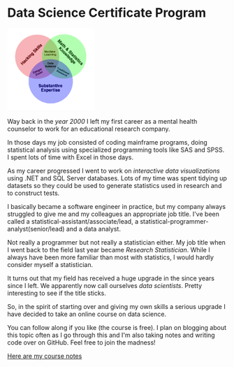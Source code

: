 # Data Science Certificate Program

<img id="leftimage" src="images/ds-venn.png" width=200pt>

Way back in the *year 2000* I left my first career
as a mental health counselor to work for an educational
research company.

In those days my job consisted of coding mainframe programs,
doing statistical analysis using specialized programming tools
like SAS and SPSS. I spent lots of time with Excel in those days.

As my career progressed I went to work on *interactive data
visualizations* using .NET and SQL Server databases. Lots of my
time was spent tidying up datasets so they could be used to 
generate statistics used in research and to construct tests.

I basically became a software engineer in practice, but my
company always struggled to give me and my colleagues an
appropriate job title. I've been called a statistical-assistant/associate/lead,
a statistical-programmer-analyst(senior/lead) and a data analyst.

Not really a programmer but not really a statistician either. My job title
when I went back to the field last year became *Research Statistician*. While
I always have been more familiar than most with statistics, I would hardly
consider myself a statistician.

It turns out that my field has received a huge upgrade in the since years 
since I left. We apparently now call ourselves *data scientists*. Pretty
interesting to see if the title sticks.

So, in the spirit of starting over and giving my own skills a serious
upgrade I have decided to take an online course on data science.

You can follow along if you like (the course is free). I plan on blogging
about this topic often as I go through this and I'm also taking notes and writing
code over on GitHub. Feel free to join the madness!

[Here are my course notes](../../notes/)
